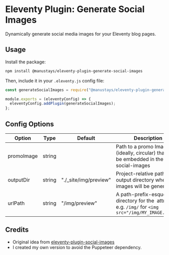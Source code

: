 # Eleventy Plugin: Generate Social Images

Dynamically generate social media images for your Eleventy blog pages.


## Usage

Install the package:
```bash
npm install @manustays/eleventy-plugin-generate-social-images
```

Then, include it in your `.eleventy.js` config file:

```js
const generateSocialImages = require("@manustays/eleventy-plugin-generate-social-images");

module.exports = (eleventyConfig) => {
  eleventyConfig.addPlugin(generateSocialImages);
};
```

## Config Options

| Option      | Type   | Default       | Description |
| ----------- | ------ | ------------- |-------------|
| promoImage  | string |               | Path to a promo Image (ideally, circular) that will be embedded in the social-images |
| outputDir   | string | "./\_site/img/preview" | Project-relative path to the output directory where images will be generated |
| urlPath     | string | "/img/preview" | A path-prefix-esque directory for the <img src> attribute. e.g. `/img/` for `<img src="/img/MY_IMAGE.jpeg">` |


## Credits

* Original idea from [eleventy-plugin-social-images](https://github.com/5t3ph/eleventy-plugin-social-images)
* I created my own version to avoid the Puppeteer dependency.
